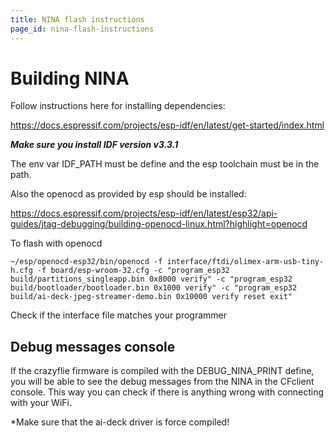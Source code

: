 ```yaml
---
title: NINA flash instructions
page_id: nina-flash-instructions
---
```



# Building NINA 

Follow instructions here for installing dependencies:

https://docs.espressif.com/projects/esp-idf/en/latest/get-started/index.html

***Make sure you install IDF version v3.3.1***

The env var IDF_PATH must be define and the esp toolchain must be in the path.

Also the openocd as provided by esp should be installed:

https://docs.espressif.com/projects/esp-idf/en/latest/esp32/api-guides/jtag-debugging/building-openocd-linux.html?highlight=openocd

To flash with openocd

	~/esp/openocd-esp32/bin/openocd -f interface/ftdi/olimex-arm-usb-tiny-h.cfg -f board/esp-wroom-32.cfg -c "program_esp32 build/partitions_singleapp.bin 0x8000 verify" -c "program_esp32 build/bootloader/bootloader.bin 0x1000 verify" -c "program_esp32 build/ai-deck-jpeg-streamer-demo.bin 0x10000 verify reset exit"

Check if the interface file matches your programmer

## Debug messages console

If the crazyflie firmware is compiled with the DEBUG_NINA_PRINT define, you will be able to see the debug messages from the NINA in the CFclient console. This way you can check if there is anything wrong with connecting with your WiFi.

*Make sure that the ai-deck driver is force compiled!
